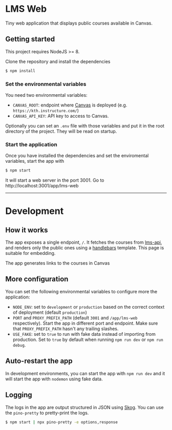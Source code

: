 # LMS Web

Tiny web application that displays public courses available in Canvas.

## Getting started

This project requires NodeJS >= 8.

Clone the repository and install the dependencies

```sh
$ npm install
```

### Set the environmental variables

You need two environmental variables:

- `CANVAS_ROOT`: endpoint where [Canvas] is deployed (e.g. `https://kth.instructure.com/`)
- `CANVAS_API_KEY`: API key to access to Canvas.

Optionally you can set an `.env` file with those variables and put it in the root directory of the project. They will be read on startup.

### Start the application

Once you have installed the dependencies and set the enviromental variables, start the app with

```sh
$ npm start
```

It will start a web server in the port 3001. Go to http://localhost:3001/app/lms-web

---

# Development

## How it works

The app exposes a single endpoint, `/`. It fetches the courses from [lms-api], and renders only the public ones using a [handlebars] template. This page is suitable for embedding.

The app generates links to the courses in Canvas

## More configuration

You can set the following environmental variables to configure more the application:

- `NODE_ENV`: set to `development` or `production` based on the correct context of deployment (default `production`)
- `PORT` and `PROXY_PREFIX_PATH` (default `3001` and `/app/lms-web` respectively). Start the app in different port and endpoint. Make sure that `PROXY_PREFIX_PATH` hasn't any trailing slashes.
- `USE_FAKE`: set to `true` to run with fake data instead of importing from production. Set to `true` by default when running `npm run dev` or `npm run debug`.

## Auto-restart the app

In development environments, you can start the app with `npm run dev` and it will start the app with `nodemon` using fake data.

## Logging

The logs in the app are output structured in JSON using [Skog]. You can use the `pino-pretty` to pretty-print the logs.

```sh
$ npm start | npx pino-pretty -e options,response
```

[canvas]: https://github.com/instructure/canvas-lms
[lms-api]: https://github.com/KTH/lms-api
[skog]: https://github.com/KTH/skog
[handlebars]: https://github.com/wycats/handlebars.js/
